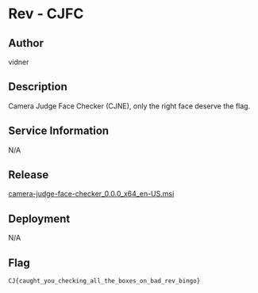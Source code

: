 # Rev - CJFC

## Author
vidner

## Description
Camera Judge Face Checker (CJNE), only the right face deserve the flag.

## Service Information
N/A

## Release
[camera-judge-face-checker_0.0.0_x64_en-US.msi](camera-judge-face-checker_0.0.0_x64_en-US.msi)

## Deployment
N/A

## Flag
`CJ{caught_you_checking_all_the_boxes_on_bad_rev_bingo}`
